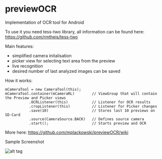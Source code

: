 previewOCR
==========

Implementation of OCR tool for Android

To use it you need tess-two library, all information can be found here:
https://github.com/rmtheis/tess-two

Main features:
- simplified camera initalisation 
- picker view for selecting text area from the preview 
- live recognition
- desired number of last analyzed images can be saved

How it works: 

    mCameraTool = new CameraTool(this);
    mCameraTool.container(mCameraRL)        // ViewGroup that will contain the Preview and Picker views
               .OCRListener(this)           // Listener for OCR results
               .cropListener(this)          // Listener for Picker changes 
               .save(10)                    // Stores last 10 previews on SD-Card
               .source(CameraSource.BACK)   // Defines source camera
               .start();                    // Starts preview and OCR
               
More here: 
https://github.com/mplackowski/previewOCR/wiki


Sample Screenshot

![alt tag](http://i.imgur.com/dS9zpo1.png)


